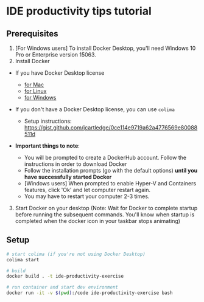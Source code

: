 # IDE productivity tips tutorial

## Prerequisites

1. [For Windows users] To install Docker Desktop, you'll need Windows 10 Pro or Enterprise version 15063.
2. Install Docker

- If you have Docker Desktop license
  - [for Mac](https://docs.docker.com/docker-for-mac/install/)
  - [for Linux](https://docs.docker.com/install/linux/docker-ce/ubuntu/)
  - [for Windows](https://docs.docker.com/docker-for-windows/install/)
- If you don't have a Docker Desktop license, you can use `colima`
  - Setup instructions: https://gist.github.com/jcartledge/0ce114e9719a62a4776569e80088511d

- **Important things to note**:
  - You will be prompted to create a DockerHub account. Follow the instructions in order to download Docker
  - Follow the installation prompts (go with the default options) **until you have successfully started Docker**
  - [Windows users] When prompted to enable Hyper-V and Containers features, click 'Ok' and let computer restart again.
  - You may have to restart your computer 2-3 times.

3. Start Docker on your desktop (Note: Wait for Docker to complete startup before running the subsequent commands. You'll know when startup is completed when the docker icon in your taskbar stops animating)

## Setup

```sh
# start colima (if you're not using Docker Desktop)
colima start

# build
docker build . -t ide-productivity-exercise

# run container and start dev environment
docker run -it -v $(pwd):/code ide-productivity-exercise bash
```
